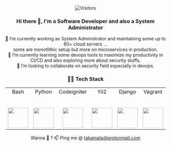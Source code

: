 <div align="center"><img src="http://45.76.145.115:8080/count/tag.svg?url=https://github.com/ne018" alt="Visitors"></div>

<div align="center">

### Hi there 👋, I'm a Software Developer and also a System Administrator


🔭 I’m currently working as System Administrator and maintaining some up to 60+ cloud servers ... <br>some are monotlithic setup but more on microservices in production.<br>
🌱 I’m currently learning some devops tools to maximize my productivity in CI/CD and also exploring more about security stuffs.<br>
👯 I’m looking to collaborate on security field especially in devops.<br>

### 👨‍💻 Tech Stack

<table>
  <tbody>
    <tr valign="top">
      <td width="14.28%" align="center">
        <span>Bash</span><br><br><br>
        <img height="64px" src="https://cdn.svgporn.com/logos/bash.svg">
        </td>
      <td width="14.28%" align="center">
        <span>Python</span><br><br><br>
        <img height="64px" src="https://cdn.svgporn.com/logos/python.svg">
        </td>
      <td width="14.28%" align="center">
        <span>Codeigniter</span><br><br><br>
        <img height="64px" src="https://cdn.svgporn.com/logos/codeigniter.svg">
      </td>
      <td width="14.28%" align="center">
        <span>Yii2</span><br><br><br>
        <img height="64px" src="https://cdn.svgporn.com/logos/yii.svg">
      </td>
      <td width="14.28%" align="center">
        <span>Django</span><br><br><br>
        <img height="64px" src="https://cdn.svgporn.com/logos/django.svg">
      </td>
      <td width="14.28%" align="center">
        <span>Vagrant</span><br><br><br>
        <img height="64px" src="https://cdn.svgporn.com/logos/vagrant.svg">
      </td>
      <td width="14.28%" align="center">
        <span>Swift</span><br><br><br>
        <img height="64px" src="https://cdn.svgporn.com/logos/swift.svg">
      </td>
      <td width="14.28%" align="center">
        <span>Erlang</span><br><br><br>
        <img height="64px" src="https://cdn.svgporn.com/logos/erlang.svg">
        </td>
      <td width="14.28%" align="center">
        <span>Ubuntu</span><br><br><br>
        <img height="64px" src="https://cdn.svgporn.com/logos/ubuntu.svg">
      </td>
      <td width="14.28%" align="center">
        <span>AWS</span><br><br><br>
        <img height="64px" src="https://cdn.svgporn.com/logos/aws.svg">
      </td>
    </tr>
      </tbody>
</table>

Wanna 💬 ? 📫 Ping me @ takamata@protonmail.com 
</div>

<!--
**ne018/ne018** is a ✨ _special_ ✨ repository because its `README.md` (this file) appears on your GitHub profile.

Here are some ideas to get you started:

- 🔭 I’m currently working on ...
- 🌱 I’m currently learning ...
- 👯 I’m looking to collaborate on ...
- 🤔 I’m looking for help with ...
- 💬 Ask me about ...
- 📫 How to reach me: ...
- 😄 Pronouns: ...
- ⚡ Fun fact: ...
-->
